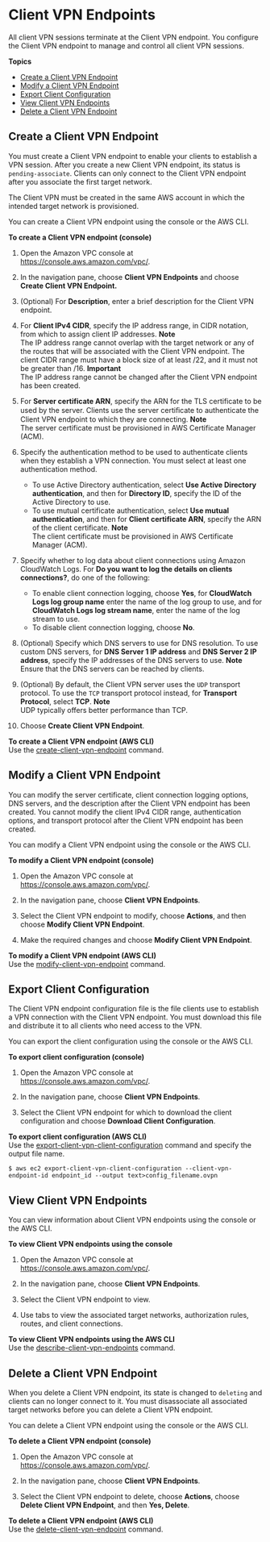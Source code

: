 # Client VPN Endpoints<a name="cvpn-working-endpoints"></a>

All client VPN sessions terminate at the Client VPN endpoint\. You configure the Client VPN endpoint to manage and control all client VPN sessions\. 

**Topics**
+ [Create a Client VPN Endpoint](#cvpn-working-endpoint-create)
+ [Modify a Client VPN Endpoint](#cvpn-working-endpoint-modify)
+ [Export Client Configuration](#cvpn-working-endpoint-export)
+ [View Client VPN Endpoints](#cvpn-working-endpoint-view)
+ [Delete a Client VPN Endpoint](#cvpn-working-endpoint-delete)

## Create a Client VPN Endpoint<a name="cvpn-working-endpoint-create"></a>

You must create a Client VPN endpoint to enable your clients to establish a VPN session\. After you create a new Client VPN endpoint, its status is `pending-associate`\. Clients can only connect to the Client VPN endpoint after you associate the first target network\.

The Client VPN must be created in the same AWS account in which the intended target network is provisioned\.

You can create a Client VPN endpoint using the console or the AWS CLI\.

**To create a Client VPN endpoint \(console\)**

1. Open the Amazon VPC console at [https://console\.aws\.amazon\.com/vpc/](https://console.aws.amazon.com/vpc/)\.

1. In the navigation pane, choose **Client VPN Endpoints** and choose **Create Client VPN Endpoint\.**

1. \(Optional\) For **Description**, enter a brief description for the Client VPN endpoint\.

1. For **Client IPv4 CIDR**, specify the IP address range, in CIDR notation, from which to assign client IP addresses\.
**Note**  
The IP address range cannot overlap with the target network or any of the routes that will be associated with the Client VPN endpoint\. The client CIDR range must have a block size of at least /22, and it must not be greater than /16\.
**Important**  
The IP address range cannot be changed after the Client VPN endpoint has been created\. 

1. For **Server certificate ARN**, specify the ARN for the TLS certificate to be used by the server\. Clients use the server certiﬁcate to authenticate the Client VPN endpoint to which they are connecting\.
**Note**  
The server certificate must be provisioned in AWS Certificate Manager \(ACM\)\.

1. Specify the authentication method to be used to authenticate clients when they establish a VPN connection\. You must select at least one authentication method\.
   + To use Active Directory authentication, select **Use Active Directory authentication**, and then for **Directory ID**, specify the ID of the Active Directory to use\.
   + To use mutual certificate authentication, select **Use mutual authentication**, and then for **Client certificate ARN**, specify the ARN of the client certificate\.
**Note**  
The client certificate must be provisioned in AWS Certificate Manager \(ACM\)\.

1. Specify whether to log data about client connections using Amazon CloudWatch Logs\. For **Do you want to log the details on clients connections?**, do one of the following:
   + To enable client connection logging, choose **Yes**, for **CloudWatch Logs log group name** enter the name of the log group to use, and for **CloudWatch Logs log stream name**, enter the name of the log stream to use\.
   + To disable client connection logging, choose **No**\.

1. \(Optional\) Specify which DNS servers to use for DNS resolution\. To use custom DNS servers, for **DNS Server 1 IP address** and **DNS Server 2 IP address**, specify the IP addresses of the DNS servers to use\.
**Note**  
Ensure that the DNS servers can be reached by clients\.

1. \(Optional\) By default, the Client VPN server uses the `UDP` transport protocol\. To use the `TCP` transport protocol instead, for **Transport Protocol**, select **TCP**\.
**Note**  
UDP typically offers better performance than TCP\.

1. Choose **Create Client VPN Endpoint**\.

**To create a Client VPN endpoint \(AWS CLI\)**  
Use the [create\-client\-vpn\-endpoint](https://docs.aws.amazon.com/cli/latest/reference/ec2/create-client-vpn-endpoint.html) command\.

## Modify a Client VPN Endpoint<a name="cvpn-working-endpoint-modify"></a>

You can modify the server certificate, client connection logging options, DNS servers, and the description after the Client VPN endpoint has been created\. You cannot modify the client IPv4 CIDR range, authentication options, and transport protocol after the Client VPN endpoint has been created\.

You can modify a Client VPN endpoint using the console or the AWS CLI\. 

**To modify a Client VPN endpoint \(console\)**

1. Open the Amazon VPC console at [https://console\.aws\.amazon\.com/vpc/](https://console.aws.amazon.com/vpc/)\.

1. In the navigation pane, choose **Client VPN Endpoints**\.

1. Select the Client VPN endpoint to modify, choose **Actions**, and then choose **Modify Client VPN Endpoint**\.

1. Make the required changes and choose **Modify Client VPN Endpoint**\.

**To modify a Client VPN endpoint \(AWS CLI\)**  
Use the [modify\-client\-vpn\-endpoint](https://docs.aws.amazon.com/cli/latest/reference/ec2/modify-client-vpn-endpoints.html) command\.

## Export Client Configuration<a name="cvpn-working-endpoint-export"></a>

The Client VPN endpoint configuration file is the file clients use to establish a VPN connection with the Client VPN endpoint\. You must download this file and distribute it to all clients who need access to the VPN\.

You can export the client configuration using the console or the AWS CLI\.

**To export client configuration \(console\)**

1. Open the Amazon VPC console at [https://console\.aws\.amazon\.com/vpc/](https://console.aws.amazon.com/vpc/)\.

1. In the navigation pane, choose **Client VPN Endpoints**\.

1. Select the Client VPN endpoint for which to download the client configuration and choose **Download Client Configuration**\.

**To export client configuration \(AWS CLI\)**  
Use the [export\-client\-vpn\-client\-configuration](https://docs.aws.amazon.com/cli/latest/reference/ec2/export-client-vpn-client-configuration.html) command and specify the output file name\.

```
$ aws ec2 export-client-vpn-client-configuration --client-vpn-endpoint-id endpoint_id --output text>config_filename.ovpn
```

## View Client VPN Endpoints<a name="cvpn-working-endpoint-view"></a>

You can view information about Client VPN endpoints using the console or the AWS CLI\.

**To view Client VPN endpoints using the console**

1. Open the Amazon VPC console at [https://console\.aws\.amazon\.com/vpc/](https://console.aws.amazon.com/vpc/)\.

1. In the navigation pane, choose **Client VPN Endpoints**\.

1. Select the Client VPN endpoint to view\.

1. Use tabs to view the associated target networks, authorization rules, routes, and client connections\.

**To view Client VPN endpoints using the AWS CLI**  
Use the [describe\-client\-vpn\-endpoints](https://docs.aws.amazon.com/cli/latest/reference/ec2/describe-client-vpn-endpoints.html) command\.

## Delete a Client VPN Endpoint<a name="cvpn-working-endpoint-delete"></a>

When you delete a Client VPN endpoint, its state is changed to `deleting` and clients can no longer connect to it\. You must disassociate all associated target networks before you can delete a Client VPN endpoint\.

You can delete a Client VPN endpoint using the console or the AWS CLI\.

**To delete a Client VPN endpoint \(console\)**

1. Open the Amazon VPC console at [https://console\.aws\.amazon\.com/vpc/](https://console.aws.amazon.com/vpc/)\.

1. In the navigation pane, choose **Client VPN Endpoints**\.

1. Select the Client VPN endpoint to delete, choose **Actions**, choose **Delete Client VPN Endpoint**, and then **Yes, Delete**\.

**To delete a Client VPN endpoint \(AWS CLI\)**  
Use the [delete\-client\-vpn\-endpoint](https://docs.aws.amazon.com/cli/latest/reference/ec2/delete-client-vpn-endpoints.html) command\.